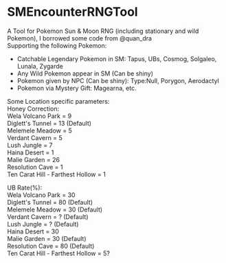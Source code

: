# SMEncounterRNGTool
A Tool for Pokemon Sun & Moon RNG (including stationary and wild Pokemon), I borrowed some code from @quan_dra<br>
Supporting the following Pokemon:
- Catchable Legendary Pokemon in SM: Tapus, UBs, Cosmog, Solgaleo, Lunala, Zygarde
- Any Wild Pokemon appear in SM (Can be shiny)
- Pokemon given by NPC (Can be shiny): Type:Null, Porygon, Aerodactyl
- Pokemon via Mystery Gift: Magearna, etc.

Some Location specific parameters:<br>
Honey Correction:<br>
Wela Volcano Park = 9<br>
Diglett's Tunnel = 13 (Default)<br>
Melemele Meadow = 5<br>
Verdant Cavern = 5<br>
Lush Jungle = 7<br>
Haina Desert = 1<br>
Malie Garden = 26<br>
Resolution Cave = 1<br>
Ten Carat Hill - Farthest Hollow = 1<br>

UB Rate(%):<br>
Wela Volcano Park = 30<br>
Diglett's Tunnel = 80 (Default)<br>
Melemele Meadow = 30 (Default)<br>
Verdant Cavern = ? (Default)<br>
Lush Jungle = ? (Default)<br>
Haina Desert = 30<br>
Malie Garden = 30 (Default)<br>
Resolution Cave = 80 (Default)<br>
Ten Carat Hill - Farthest Hollow = 5?